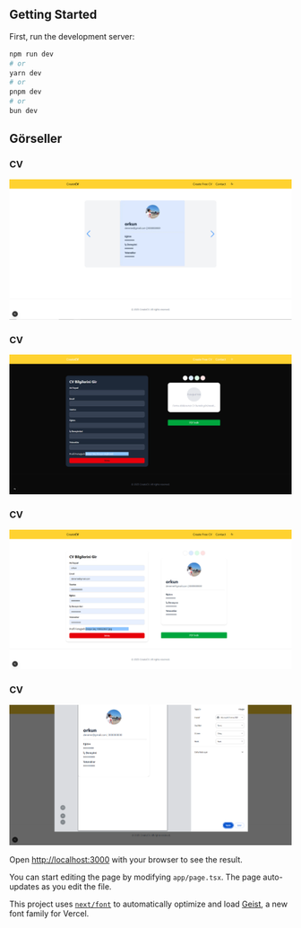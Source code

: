## Getting Started

First, run the development server:

```bash
npm run dev
# or
yarn dev
# or
pnpm dev
# or
bun dev
```

## Görseller

### CV

![CV ](public/screenshots/cvss1.PNG)

### CV

![CV ](public/screenshots/cvss2.png)

### CV

![CV ](public/screenshots/cvss3.png)

### CV

![CV ](public/screenshots/cvss4.png)

Open [http://localhost:3000](http://localhost:3000) with your browser to see the result.

You can start editing the page by modifying `app/page.tsx`. The page auto-updates as you edit the file.

This project uses [`next/font`](https://nextjs.org/docs/app/building-your-application/optimizing/fonts) to automatically optimize and load [Geist](https://vercel.com/font), a new font family for Vercel.
